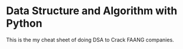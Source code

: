 # Data Structure and Algorithm with Python

This is the my cheat sheet of doing DSA to Crack FAANG companies.
